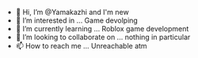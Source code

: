 - 👋 Hi, I’m @Yamakazhi and I'm new
- 👀 I’m interested in ... Game devolping
- 🌱 I’m currently learning ... Roblox game development
- 💞️ I’m looking to collaborate on ... nothing in particular
- 📫 How to reach me ... Unreachable atm

<!---
Yamakazhi/Yamakazhi is a ✨ special ✨ repository because its `README.md` (this file) appears on your GitHub profile.
You can click the Preview link to take a look at your changes.
--->
